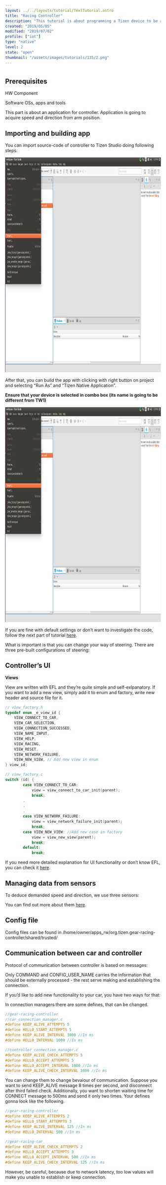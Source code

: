 ```yaml
---
layout: ../../layouts/tutorial/TextTutorial.astro
title: "Racing Controller"
description: "This tutorial is about programming a Tizen device to be able to steer Racing-Car."
created: "2019/05/05"
modified: "2019/07/02"
profile: ["iot"]
type: "native"
level: 2
state: "open"
thumbnail: "/assets/images/tutorials/135/2.png"
---
```


#

## Prerequisites



HW Component



Software OSs, apps and tools



This part is about an application for controller. Application is going to acquire speed and direction from arm position.

## Importing and building app



You can import source-code of controller to Tizen Studio doing following steps:



<img src="/assets/images/tutorials/135/TSImport.png" style="height:693px; width:1195px"/>





After that, you can build the app with clicking with right button on project and selecting “Run As” and “Tizen Native Application”.



**Ensure that your device is selected in combo box (its name is going to be different from TW1)**



<img src="/assets/images/tutorials/135/TSImport-1.png" style="height:693px; width:1195px"/>



If you are fine with default settings or don’t want to investigate the code, follow the next part of tutorial [here](https://craftroom.tizen.org/racing-cloud).



What is important is that you can change your way of steering. There are three pre-built configurations of steering:



## Controller’s UI

**Views**



View are written with EFL and they’re quite simple and self-exlpanatory. If you want to add a new view, simply add it to enum and factory, write new header and source file for it.



```c
// view_factory.h
typedef enum _e_view_id {
	VIEW_CONNECT_TO_CAR,
	VIEW_CAR_SELECTION,
	VIEW_CONNECTION_SUCCESSED,
	VIEW_NAME_INPUT,
	VIEW_HELP,
	VIEW_RACING,
	VIEW_RESET,
	VIEW_NETWORK_FAILURE,
  	VIEW_NEW_VIEW, // Add new view in enum
} view_id;
```

```c
// view_factory.c
switch (id) {
		case VIEW_CONNECT_TO_CAR:
			view = view_connect_to_car_init(parent);
			break;
		.
 		.
 		.
		case VIEW_NETWORK_FAILURE:
			view = view_network_failure_init(parent);
			break;
  		case VIEW_NEW_VIEW: //Add new case in factory
    		view = view_new_view(parent);
    		break;
		default:
			break;
```



If you need more detailed explanation for UI functionality or don’t know EFL, you can check it [here](https://www.enlightenment.org/docs/start).



## Managing data from sensors

To deduce demanded speed and direction, we use three sensors:



You can find out more about them [here](https://developer.tizen.org/development/guides/native-application/location-and-sensors/device-sensors).

## Config file

Config files can be found in /home/owner/apps_rw/org.tizen.gear-racing-controller/shared/trusted/

## Communication between car and controller

Protocol of communication between controller is based on messages:



Only COMMAND and CONFIG_USER_NAME carries the information that should be externally processed - the rest serve making and establishing the connection.



If you’d like to add new functionality to your car, you have two ways for that:



In connection managers there are some defines, that can be changed.



```c
//gear-racing-controller
//car_connection_manager.c
#define KEEP_ALIVE_ATTEMPTS 5
#define HELLO_START_ATTEMPTS 5
#define KEEP_ALIVE_INTERVAL 1000 //In ms
#define HELLO_INTERVAL 1000 //In ms

```

```c
//controller_connection_manager.c
#define KEEP_ALIVE_CHECK_ATTEMPTS 5
#define HELLO_ACCEPT_ATTEMPTS 5
#define HELLO_ACCEPT_INTERVAL 1000 //In ms
#define KEEP_ALIVE_CHECK_INTERVAL 1000 //In ms
```



You can change them to change bevaiour of communication. Suppose you want to send KEEP_ALIVE message 8 times per second, and disconnect after third failed check. Additionally, you want to shorten waiting time for CONNECT message to 500ms and send it only two times. Your defines gonna look like the following.



```c
//gear-racing-controller
#define KEEP_ALIVE_ATTEMPTS 2
#define HELLO_START_ATTEMPTS 3
#define KEEP_ALIVE_INTERVAL 125 //In ms
#define HELLO_INTERVAL 500 //In ms
```

```c
//gear-racing-car
#define KEEP_ALIVE_CHECK_ATTEMPTS 2
#define HELLO_ACCEPT_ATTEMPTS 3
#define HELLO_ACCEPT_INTERVAL 500 //In ms
#define KEEP_ALIVE_CHECK_INTERVAL 125 //In ms
```



However, be careful, because due to network latency, too low values will make you unable to establish or keep connection.
